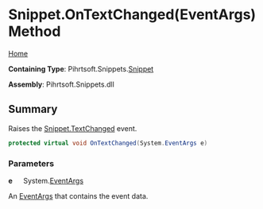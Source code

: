 # Snippet\.OnTextChanged\(EventArgs\) Method

[Home](../../../../README.md)

**Containing Type**: Pihrtsoft\.Snippets\.[Snippet](../README.md)

**Assembly**: Pihrtsoft\.Snippets\.dll

## Summary

Raises the [Snippet.TextChanged](../TextChanged/README.md) event\.

```csharp
protected virtual void OnTextChanged(System.EventArgs e)
```

### Parameters

**e** &emsp; System\.[EventArgs](https://docs.microsoft.com/en-us/dotnet/api/system.eventargs)

An [EventArgs](https://docs.microsoft.com/en-us/dotnet/api/system.eventargs) that contains the event data\.